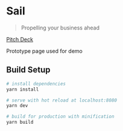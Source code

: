 # Sail

> Propelling your business ahead

[Pitch Deck](https://docs.google.com/presentation/d/1ZvPEvBa1x_SOo8xrpPhZbaRYhSKW5PzEFGyyelR7XHk/edit)

Prototype page used for demo

## Build Setup

``` bash
# install dependencies
yarn install

# serve with hot reload at localhost:8080
yarn dev

# build for production with minification
yarn build
```
